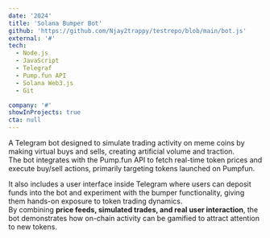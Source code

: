 ```yaml
---
date: '2024'
title: 'Solana Bumper Bot'
github: 'https://github.com/Njay2trappy/testrepo/blob/main/bot.js'
external: '#'
tech:
  - Node.js
  - JavaScript
  - Telegraf
  - Pump.fun API
  - Solana Web3.js
  - Git

company: '#'
showInProjects: true
cta: null
---
```


A Telegram bot designed to simulate trading activity on meme coins by making virtual buys and sells, creating artificial volume and traction.  
The bot integrates with the Pump.fun API to fetch real-time token prices and execute buy/sell actions, primarily targeting tokens launched on Pumpfun.

It also includes a user interface inside Telegram where users can deposit funds into the bot and experiment with the bumper functionality, giving them hands-on exposure to token trading dynamics.  
By combining **price feeds, simulated trades, and real user interaction**, the bot demonstrates how on-chain activity can be gamified to attract attention to new tokens.
